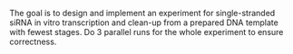 The goal is to design and implement an experiment for single-stranded siRNA in vitro transcription and clean-up from a prepared DNA template with fewest stages.
Do 3 parallel runs for the whole experiment to ensure correctness.